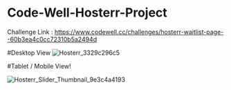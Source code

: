 # Code-Well-Hosterr-Project
Challenge Link : https://www.codewell.cc/challenges/hosterr-waitlist-page--60b3ea4c0cc72310b5a2494d

#Desktop View
![Hosterr_3329c296c5](https://user-images.githubusercontent.com/93123789/173182624-a8698186-4436-46eb-8bde-77b31fb4c64c.jpg)


#Tablet / Mobile View!

![Hosterr_Slider_Thumbnail_9e3c4a4193](https://user-images.githubusercontent.com/93123789/173182670-761e675b-8325-473f-bed1-8aa6cdf9e2ab.jpg)
